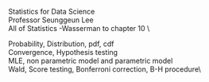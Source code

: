 Statistics for Data Science \
Professor Seunggeun Lee \
All of Statistics -Wasserman to chapter 10 \

Probability, Distribution, pdf, cdf \
Convergence, Hypothesis testing \
MLE, non parametric model and parametric model \
Wald, Score testing, Bonferroni correction, B-H procedure\
